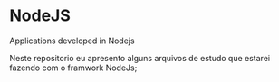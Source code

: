 # NodeJS
Applications developed in Nodejs

Neste repositorio eu apresento alguns arquivos de estudo que estarei fazendo com o framwork NodeJs;
